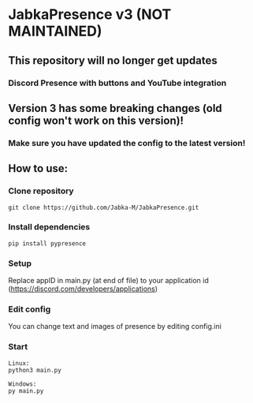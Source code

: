 # JabkaPresence v3 (NOT MAINTAINED)
## This repository will no longer get updates
### Discord Presence with buttons and YouTube integration

## Version 3 has some breaking changes (old config won't work on this version)!
### Make sure you have updated the config to the latest version!

## How to use:

### Clone repository
```
git clone https://github.com/Jabka-M/JabkaPresence.git
```

### Install dependencies
```
pip install pypresence
```

### Setup
Replace appID in main.py (at end of file) to your application id (https://discord.com/developers/applications)

### Edit config
You can change text and images of presence by editing config.ini

### Start
```
Linux:
python3 main.py

Windows:
py main.py
```
